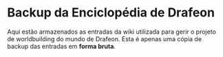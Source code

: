 # Backup da Enciclopédia de Drafeon

Aqui estão armazenados as entradas da wiki utilizada para gerir o projeto de worldbuilding do mundo de Drafeon. Esta é apenas uma cópia de backup das entradas em **forma bruta**.
